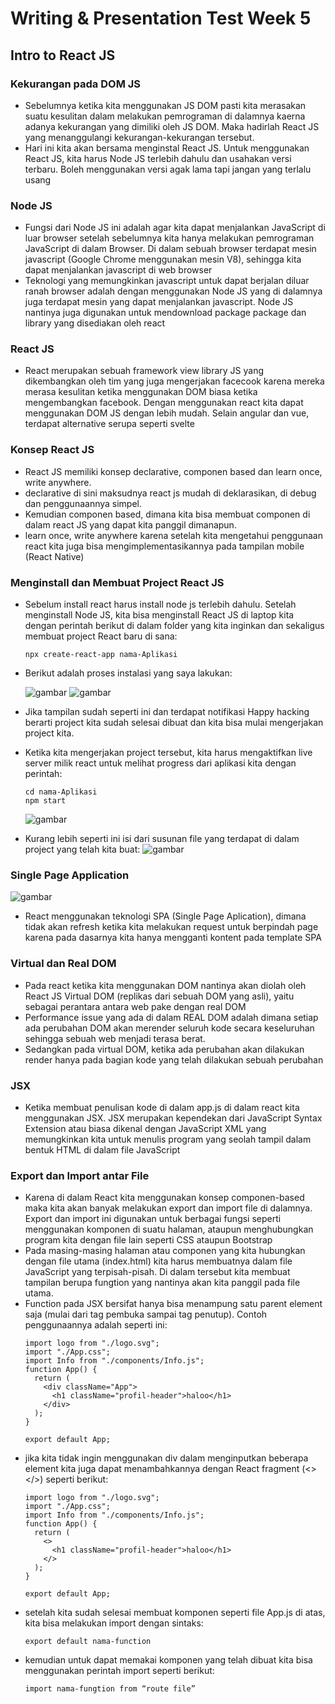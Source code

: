 # Writing & Presentation Test Week 5

## Intro to React JS

### Kekurangan pada DOM JS
- Sebelumnya ketika kita menggunakan JS DOM pasti kita merasakan suatu kesulitan dalam melakukan pemrograman di dalamnya kaerna adanya kekurangan yang dimiliki oleh JS DOM. Maka hadirlah React JS yang menanggulangi kekurangan-kekurangan tersebut. 
- Hari ini kita akan bersama menginstal React JS. Untuk menggunakan React JS, kita harus Node JS terlebih dahulu dan usahakan versi terbaru. Boleh menggunakan versi agak lama tapi jangan yang terlalu usang
### Node JS
- Fungsi dari Node JS ini adalah agar kita dapat menjalankan JavaScript di luar browser setelah sebelumnya kita hanya melakukan pemrograman JavaScript di dalam Browser. Di dalam sebuah browser terdapat mesin javascript (Google Chrome menggunakan mesin V8), sehingga kita dapat menjalankan javascript di web browser
- Teknologi yang memungkinkan javascript untuk dapat berjalan diluar ranah browser adalah dengan menggunakan Node JS yang di dalamnya juga terdapat mesin yang dapat menjalankan javascript. Node JS nantinya juga digunakan untuk mendownload package package dan library yang disediakan oleh react
### React JS
- React merupakan sebuah framework view library JS yang dikembangkan oleh tim yang juga mengerjakan facecook karena mereka merasa kesulitan ketika menggunakan DOM biasa ketika mengembangkan facebook. Dengan menggunakan react kita dapat menggunakan DOM JS dengan lebih mudah. Selain angular dan vue, terdapat alternative serupa seperti svelte
### Konsep React JS
- React JS memiliki konsep declarative, componen based dan learn once, write anywhere. 
- declarative di sini maksudnya react js mudah di deklarasikan, di debug dan penggunaannya simpel.
- Kemudian componen based, dimana kita bisa membuat componen di dalam react JS yang dapat kita panggil dimanapun. 
- learn once, write anywhere karena setelah kita mengetahui penggunaan react kita juga bisa mengimplementasikannya pada tampilan mobile (React Native)
### Menginstall dan Membuat Project React JS
- Sebelum install react harus install node js terlebih dahulu. Setelah menginstall Node JS, kita bisa menginstall React JS di laptop kita dengan perintah berikut di dalam folder yang kita inginkan dan sekaligus membuat project React baru di sana:
    ```
    npx create-react-app nama-Aplikasi
    ```
- Berikut adalah proses instalasi yang saya lakukan:

    ![gambar](https://user-images.githubusercontent.com/83742894/197824795-d9398e91-6b2d-435f-9e4c-18e5ae22a774.png)
    ![gambar](https://user-images.githubusercontent.com/83742894/197824812-6748badb-7699-425c-9b44-76228e0b30f4.png)

- Jika tampilan sudah seperti ini dan terdapat notifikasi Happy hacking berarti project kita sudah selesai dibuat dan kita bisa mulai mengerjakan project kita. 
- Ketika kita mengerjakan project tersebut, kita harus mengaktifkan live server milik react untuk melihat progress dari aplikasi kita dengan perintah:
    ```
    cd nama-Aplikasi
    npm start
    ```
  ![gambar](https://user-images.githubusercontent.com/83742894/197824934-543a7348-9b40-4318-a20e-cafeb04bf553.png)

- Kurang lebih seperti ini isi dari susunan file yang terdapat di dalam project yang telah kita buat: 
 ![gambar](https://user-images.githubusercontent.com/83742894/197825172-75b53772-e07d-4ba8-bb12-14daac63ff87.png)

### Single Page Application
![gambar](https://user-images.githubusercontent.com/83742894/197825337-63f91d5e-ff92-45d4-b204-cefbdf86324b.png)

- React menggunakan teknologi SPA (Single Page Aplication), dimana tidak akan refresh ketika kita melakukan request untuk berpindah page karena pada dasarnya kita hanya mengganti kontent pada template SPA

### Virtual dan Real DOM
- Pada react ketika kita menggunakan DOM nantinya akan diolah oleh React JS Virtual DOM (replikas dari sebuah DOM yang asli), yaitu sebagai perantara antara web pake dengan real DOM
- Performance issue yang ada di dalam REAL DOM adalah dimana setiap ada perubahan DOM akan merender seluruh kode secara keseluruhan sehingga sebuah web menjadi terasa berat. 
- Sedangkan pada virtual DOM, ketika ada perubahan akan dilakukan render hanya pada bagian kode yang telah dilakukan sebuah perubahan
### JSX
- Ketika membuat penulisan kode di dalam app.js di dalam react kita menggunakan JSX. JSX merupakan kependekan dari JavaScript Syntax Extension atau biasa dikenal dengan JavaScript XML yang memungkinkan kita untuk menulis program yang seolah tampil dalam bentuk HTML di dalam file JavaScript
### Export dan Import antar File
- Karena di dalam React kita menggunakan konsep componen-based maka kita akan banyak melakukan export dan import file di dalamnya. Export dan import ini digunakan untuk berbagai fungsi seperti menggunakan komponen di suatu halaman, ataupun menghubungkan program kita dengan file lain seperti CSS ataupun Bootstrap
- Pada masing-masing halaman atau componen yang kita hubungkan dengan file utama (index.html) kita harus membuatnya dalam file JavaScript yang terpisah-pisah. Di dalam tersebut kita membuat tampilan berupa fungtion yang nantinya akan kita panggil pada file utama. 
- Function pada JSX bersifat hanya bisa menampung satu parent element saja (mulai dari tag pembuka sampai tag penutup). Contoh penggunaannya adalah seperti ini:
    ```
    import logo from "./logo.svg";
    import "./App.css";
    import Info from "./components/Info.js";
    function App() {
      return (
        <div className="App">
          <h1 className="profil-header">haloo</h1>
        </div>
      );
    }
    
    export default App;
    ```
- jika kita tidak ingin menggunakan div dalam menginputkan beberapa element kita juga dapat menambahkannya dengan React fragment (<></>) seperti berikut: 
    ```
    import logo from "./logo.svg";
    import "./App.css";
    import Info from "./components/Info.js";
    function App() {
      return (
        <>
          <h1 className="profil-header">haloo</h1>
        </>
      );
    }
    
    export default App;
    ```
- setelah kita sudah selesai membuat komponen seperti file App.js di atas, kita bisa melakukan import dengan sintaks:
    ```
    export default nama-function
    ```
- kemudian untuk dapat memakai komponen yang telah dibuat kita bisa menggunakan perintah import seperti berikut: 
    ```
    import nama-fungtion from “route file”
    ```
